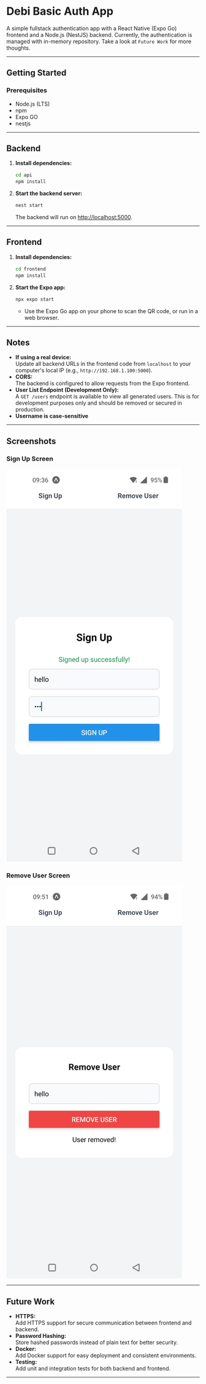 # Debi Basic Auth App

A simple fullstack authentication app with a React Native (Expo Go) frontend and a Node.js (NestJS) backend.
Currently, the authentication is managed with in-memory repository. Take a look at `Future Work` for more thoughts.

---

## Getting Started

### Prerequisites

- Node.js (LTS)
- npm
- Expo GO
- nestjs

---

## Backend

1. **Install dependencies:**
   ```sh
   cd api
   npm install
   ```

2. **Start the backend server:**
   ```sh
   nest start
   ```
   The backend will run on [http://localhost:5000](http://localhost:5000).

---

## Frontend

1. **Install dependencies:**
   ```sh
   cd frontend
   npm install
   ```

2. **Start the Expo app:**
   ```sh
   npx expo start
   ```
   - Use the Expo Go app on your phone to scan the QR code, or run in a web browser.

---

## Notes

- **If using a real device:**  
  Update all backend URLs in the frontend code from `localhost` to your computer's local IP (e.g., `http://192.168.1.100:5000`).
- **CORS:**  
  The backend is configured to allow requests from the Expo frontend.
- **User List Endpoint (Development Only):**  
  A `GET /users` endpoint is available to view all generated users. This is for development purposes only and should be removed or secured in production.
- **Username is case-sensitive**

---

## Screenshots

### Sign Up Screen

![Sign Up Screen](assets/SignUpScreen.jpeg)

### Remove User Screen

![Remove User Screen](assets/removeUserScreen.jpeg)

---


## Future Work

- **HTTPS:**  
  Add HTTPS support for secure communication between frontend and backend.
- **Password Hashing:**  
  Store hashed passwords instead of plain text for better security.
- **Docker:**  
  Add Docker support for easy deployment and consistent environments.
- **Testing:**  
  Add unit and integration tests for both backend and frontend.

---
